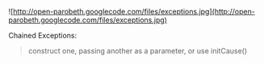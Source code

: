 ![http://open-parobeth.googlecode.com/files/exceptions.jpg](http://open-parobeth.googlecode.com/files/exceptions.jpg)

Chained Exceptions:
> construct one, passing another as a parameter, or use initCause()
